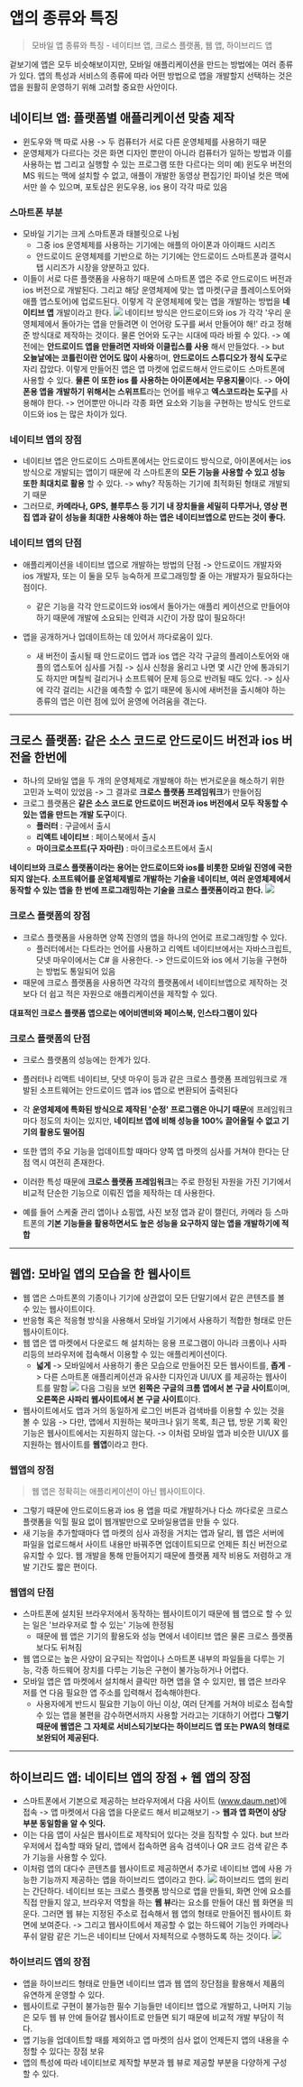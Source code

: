 앱의 종류와 특징
===

> 모바일 앱 종류와 특징 - 네이티브 앱, 크로스 플랫폼, 웹 앱, 하이브리드 앱

겉보기에 앱은 모두 비슷해보이지만, 모바일 애플리케이션을 만드는 방법에는 여러 종류가 있다. 앱의 특성과 서비스의 종류에 따라 어떤 방법으로 앱을 개발할지 선택하는 것은 앱을 원활히 운영하기 위해 고려할 중요한 사안이다.

## 네이티브 앱: 플랫폼별 애플리케이션 맞춤 제작
- 윈도우와 맥 따로 사용 -> 두 컴퓨터가 서로 다른 운영체제를 사용하기 때문
- 운영체제가 다르다는 것은 화면 디자인 뿐만이 아니라 컴퓨터가 일하는 방법과 이를 사용하는 법 그리고 실행할 수 있는 프로그램 또한 다르다는 의미
예) 윈도우 버전의 MS 워드는 맥에 설치할 수 없고, 애플이 개발한 동영상 편집기인 파이널 컷은 맥에서만 쓸 수 있으며, 포토샵은 윈도우용, ios 용이 각각 따로 있음

### 스마트폰 부분
- 모바일 기기는 크게 스마트폰과 태블릿으로 나뉨
    - 그중 ios 운영체제를 사용하는 기기에는 애플의 아이폰과 아이패드 시리즈
    - 안드로이드 운영체제를 기반으로 하는 기기에는 안드로이드 스마트폰과 갤럭시 탭 시리즈가 시장을 양분하고 있다.
- 이들이 서로 다른 플랫폼을 사용하기 때문에 스마트폰 앱은 주로 안드로이드 버전과 ios 버전으로 개발된다. 그리고 해당 운영체제에 맞는 앱 마켓(구글 플레이스토어와 애플 앱스토어)에 업로드된다. 이렇게 각 운영체제에 맞는 앱을 개발하는 방법을 **네이티브 앱** 개발이라고 한다.
![](https://hongong.hanbit.co.kr/wp-content/uploads/2022/06/%EB%84%A4%EC%9D%B4%ED%8B%B0%EB%B8%8C-%EC%95%B1.png)
네이티브 방식은 안드로이드와 ios 가 각각 '우리 운영체제에서 돌아가는 앱을 만들려면 이 언어랑 도구를 써서 만들어야 해!' 라고 정해준 방식대로 제작하는 것이다.
물론 언어와 도구는 시대에 따라 바뀔 수 있다. -> 예전에는 **안드로이드 앱을 만들려면 자바와 이클립스를 사용** 해서 만들었다. -> but **오늘날에는 코틀린이란 언어도 많이 사용**하며, **안드로이드 스튜디오가 정식 도구**로 자리 잡았다. 이렇게 만들어진 앱은 앱 마켓에 업로드해서 안드로이드 스마트폰에 사용할 수 있다.
**물론 이 또한 ios 를 사용하는 아이폰에서는 무용지물**이다.
-> **아이폰용 앱을 개발하기 위해서는 스위프트**라는 언어를 배우고 **엑스코드라는 도구**를 사용해야 한다. -> 언어뿐만 아니라 각종 화면 요소와 기능을 구현하는 방식도 안드로이드와 ios 는 많은 차이가 있다.

### 네이티브 앱의 장점
- 네이티브 앱은 안드로이드 스마트폰에서는 안드로이드 방식으로, 아이폰에서는 ios 방식으로 개발되는 앱이기 때문에 각 스마트폰의 **모든 기능을 사용할 수 있고 성능 또한 최대치로 활용** 할 수 있다. -> why? 작동하는 기기에 최적화된 형태로 개발되기 때문
- 그러므로, **카메라나, GPS, 블루투스 등 기기 내 장치들을 세밀히 다루거나, 영상 편집 앱과 같이 성능을 최대한 사용해야 하는 앱은 네이티브앱으로 만드는 것이 좋다.**

### 네이티브 앱의 단점
- 애플리케이션을 네이티브 앱으로 개발하는 방법의 단점 -> 안드로이드 개발자와 ios 개발자, 또는 이 둘을 모두 능숙하게 프로그래밍할 줄 아는 개발자가 필요하다는 점이다.
    - 같은 기능을 각각 안드로이드와 ios에서 돌아가는 애플리 케이션으로 만들어야 하기 때문에 개발에 소요되는 인력과 시간이 가장 많이 필요하다!

- 앱을 공개하거나 업데이트하는 데 있어서 까다로움이 있다.
    - 새 버전이 출시될 때 안드로이드 앱과 ios 앱은 각각 구글의 플레이스토어와 애플의 앱스토어 심사를 거침 -> 심사 신청을 올리고 나면 몇 시간 안에 통과되기도 하지만 며칠씩 걸리거나 소프트웨어 문제 등으로 반려될 때도 있다. -> 심사에 각각 걸리는 시간을 예측할 수 없기 때문에 동시에 새버전을 출시해야 하는 종류의 앱은 이런 점에 있어 윤영에 어려움을 겪는다.

---
## 크로스 플랫폼: 같은 소스 코드로 안드로이드 버전과 ios 버전을 한번에
- 하나의 모바일 앱을 두 개의 운영체제로 개발해야 하는 번거로운을 해소하기 위한 고민과 노력이 있었음 -> 그 결과로 **크로스 플랫폼 프레임워크**가 만들어짐 
- 크로그 플랫폼은 **같은 소스 코드로 안드로이드 버전과 ios 버전에서 모두 작동할 수 있는 앱을 만드는 개발 도구**이다. 
    - **플러터** : 구글에서 출시
    - **리액트 네이티브** : 페이스북에서 출시
    - **마이크로소프트(구 자마린)** : 마이크로소프트에서 출시

**네이티브와 크로스 플랫폼이라는 용어는 안드로이드와 ios를 비롯한 모바일 진영에 국한되지 않는다. 소프트웨어를 운열체제별로 개발하는 기술을 네이티브, 여러 운영체제에서 동작할 수 있는 앱을 한 번에 프로그래밍하는 기술을 크로스 플랫폼이라고 한다.**
![](https://hongong.hanbit.co.kr/wp-content/uploads/2022/06/%ED%81%AC%EB%A1%9C%EC%8A%A4-%ED%94%8C%EB%9E%AB%ED%8F%BC-%ED%94%84%EB%A0%88%EC%9E%84%EC%9B%8C%ED%81%AC.png)

### 크로스 플랫폼의 장점
- 크로스 플랫폼을 사용하면 양쪽 진영의 앱을 하나의 언어로 프로그래밍할 수 있다.
    - 플러터에서는 다트라는 언어를 사용하고 리엑트 네이티브에서는 자바스크립트, 닷넷 마우이에서는 C# 을 사용한다. -> 안드로이드와 ios 에서 기능을 구현하는 방법도 통일되어 있음 
- 때문에 크로스 플랫폼을 사용하면 각각의 플랫폼에서 네이티브앱으로 제작하는 것보다 더 쉽고 적은 자원으로 애플리케이션을 제작할 수 있다.

**대표적인 크로스 플랫폼 앱으로는 에어비앤비와 페이스북, 인스타그램이 있다**

### 크로스 플랫폼의 단점
- 크로스 플랫폼의 성능에는 한계가 있다.
- 플러터나 리액트 네이티브, 닷넷 마우이 등과 같은 크로스 플랫폼 프레임워크로 개발된 소프트웨어는 안드로이드 앱과 ios 앱으로 변환되어 출력된다
- 각 **운영체제에 특화된 방식으로 제작된 '순정' 프로그램은 아니기 때문**에 프레임워크마다 정도의 차이는 있지만, **네이티브 앱에 비해 성능을 100% 끌어올릴 수 없고 기기의 활용도 떨어짐**
- 또한 앱의 주요 기능을 업데이트할 때마다 양쪽 앱 마켓의 심사를 거쳐야 한다는 단점 역시 여전히 존재한다.

- 이러한 특성 때문에 **크로스 플랫폼 프레임워크**는 주로 한정된 자원을 가진 기기에서 비교적 단순한 기능으로 이뤄진 앱을 제작하는 데 사용한다.
- 예를 들어 스케줄 관리 앱이나 쇼핑앱, 사진 보정 앱과 같이 캘린더, 카메라 등 스마트폰의 **기본 기능들을 활용하면서도 높은 성능을 요구하지 않는 앱을 개발하기에 적합**

---

## 웹앱: 모바일 앱의 모습을 한 웹사이트
- 웹 앱은 스마트폰의 기종이나 기기에 상관없이 모든 단말기에서 같은 콘텐츠를 볼 수 있는 웹사이트이다.
- 반응형 혹은 적응형 방식을 사용해서 모바일 기기에서 사용하기 적합한 형태로 만든 웹사이트이다.
- 웹 앱은 앱 마켓에서 다운로드 해 설치하는 응용 프로그램이 아니라 크롬이나 사파리등의 브라우저에 접속해서 이용할 수 있는 애플리케이션이다.
    - **넓게** -> 모바일에서 사용하기 좋은 모습으로 만들어진 모든 웹사이트를, **좁게** -> 다른 스마트폰 애플리케이션과 유사한 디자인과 UI/UX 를 제공하는 웹사이트를 말함
![](https://hongong.hanbit.co.kr/wp-content/uploads/2022/06/%EC%9B%B9-%EC%95%B1-%EC%98%88%EC%8B%9C-800x590.png)
다음 그림을 보면 **왼쪽은 구글의 크롬 앱에서 본 구글 사이트**이며, **오른쪽은 사파리 웹사이트에서 본 구글 사이트**이다.
- 웹사이트에서도 앱과 거의 동일하게 로그인 버튼과 검색바를 이용할 수 있는 것을 볼 수 있음 -> 다만, 앱에서 지원하는 북마크나 읽기 목록, 최근 탭, 방문 기록 확인 기능은 웹사이트에서는 지원하지 않는다. -> 이처럼 모바일 앱과 비슷한 UI/UX 를 지원하는 웹사이트를 **웹앱**이라고 한다.

### 웹앱의 장점
> 웹 앱은 정확히는 애플리케이션이 아닌 웹사이트이다. 
-  그렇기 때문에 안드로이드용과 ios 용 앱을 따로 개발하거나 다소 까다로운 크로스 플랫폼을 익힐 필요 없이 웹개발만으로 모바일용앱을 만들 수 있다.
- 새 기능을 추가할때마다 앱 마켓의 심사 과정을 거치는 앱과 달리, 웹 앱은 서버에 파일을 업로드해서 사이트 내용만 바꿔주면 업데이트되므로 언제든 최신 버전으로 유지할 수 있다. 웹 개발을 통해 만들어지기 때문에 플랫폼 제작 비용도 저렴하고 개발 기간도 짧은 편이다.

### 웹앱의 단점
- 스마트폰에 설치된 브라우저에서 동작하는 웹사이트이기 때문에 웹 앱으로 할 수 있는 일은 '브라우저로 할 수 있는' 기능에 한정됨 
    - 때문에 웹 앱은 기기의 활용도와 성능 면에서 네이티브 앱은 물론 크로스 플랫폼보다도 뒤쳐짐
- 웹 앱으로는 높은 사양이 요구되는 작업이나 스마트폰 내부의 파일들을 다루는 기능, 각종 하드웨어 장치를 다루는 기능은 구현이 불가능하거나 어렵다.
- 모바일 앱은 앱 마켓에서 설치해서 클릭만 하면 앱을 열 수 있지만, 웹 앱은 브라우저를 연 다음 필요한 앱 주소를 입력해서 접속해야한다. 
    - 사용자에게 반드시 필요한 기능이 아닌 이상, 여러 단계를 거쳐야 비로소 접속할 수 있는 앱을 불편을 감수하면서까지 사용할 거라고는 기대하기 어렵다
**그렇기 때문에 웹앱은 그 자체로 서비스되기보다는 하이브리드 앱 또는 PWA의 형태로 보완되어 제공된다.**

---

## 하이브리드 앱: 네이티브 앱의 장점 + 웹 앱의 장점
- 스마트폰에서 기본으로 제공하는 브라우저에서 다음 사이트 (www.daum.net)에 접속 -> 앱 마켓에서 다음 앱을 다운로드 해서 비교해보기 -> **웹과 앱 화면이 상당 부분 동일함을 알 수 잇다.**
- 이는 다음 앱이 사실은 웹사이트로 제작되어 있다는 것을 짐작할 수 있다. but 브라우저에서 접속할 때와 달리, 앱에서 접속하면 음속 검색이나 QR 코드 검색 같은 추가 기능을 사용할 수 있다.
- 이처럼 앱의 대다수 콘텐츠를 웹사이트로 제공하면서 추가로 네이티브 앱에 사용 가능한 기능까지 제공하는 앱을 하이브리드 앱이라고 한다.
![](https://hongong.hanbit.co.kr/wp-content/uploads/2022/06/%ED%95%98%EC%9D%B4%EB%B8%8C%EB%A6%AC%EB%93%9C-%EC%95%B1-%EC%98%88%EC%8B%9C-768x725.png)
하이브리드 앱의 원리는 간단하다. 네이티브 또는 크로스 플랫폼 방식으로 앱을 만들되, 화면 안에 요소를 직접 만들지 않고, 브라우저 역할을 하는 **웹 뷰**라는 요소를 만들어 대신 웹 화면을 띄운다. 그러면 웹 뷰는 지정된 주소로 접속해서 웹 앱의 형태로 만들어진 웹사이트 화면에 보여준다. -> 그리고 웹사이트에서 제공할 수 없는 하드웨어 기능인 카메라나 푸쉬 알람 같은 기느은 네이티브 단에서 자체적으로 수행하도록 하는 것이다.
![](https://hongong.hanbit.co.kr/wp-content/uploads/2022/06/%EC%9B%B9-%EB%B7%B0-%EC%9B%B9-%EC%82%AC%EC%9D%B4%ED%8A%B8.png)

### 하이브리드 앱의 장점
- 앱을 하이브리드 형태로 만들면 네이티브 앱과 웹 앱의 장단점을 활용해서 제품의 유연하게 운영할 수 있다.
- 웹사이트로 구현이 불가능한 필수 기능들만 네이티브 앱으로 개발하고, 나머지 기능은 모두 웹 뷰 안에 들어갈 웹사이트로 만들면 되기 때문에 비교적 개발 부담이 적다.
- 앱 기능을 업데이트할 때를 제외하고 앱 마켓의 심사 없이 언제든지 앱의 내용을 수정할 수 있다는 장점 보유
- 앱의 특성에 따라 네이티브로 제작할 부분과 웹 뷰로 제공할 부분을 다양하게 구성할 수 있다.